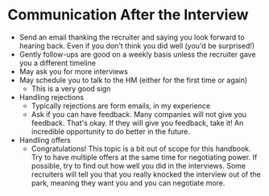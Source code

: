 # Communication After the Interview

- Send an email thanking the recruiter and saying you look forward to hearing back. Even if you don't think you did well (you'd be surprised!)
- Gently follow-ups are good on a weekly basis unless the recruiter gave you a different timeline
- May ask you for more interviews
- May schedule you to talk to the HM (either for the first time or again)
  - This is a very good sign
- Handling rejections
  - Typically rejections are form emails, in my experience
  - Ask if you can have feedback. Many companies will not give you feedback. That's okay. If they will give you feedback, take it! An incredible opportunity to do better in the future.
- Handling offers
  - Congratulations! This topic is a bit out of scope for this handbook. Try to have multiple offers at the same time for negotiating power. If possible, try to find out how well you did in the interviews. Some recruiters will tell you that you really knocked the interview out of the park, meaning they want you and you can negotiate more.
